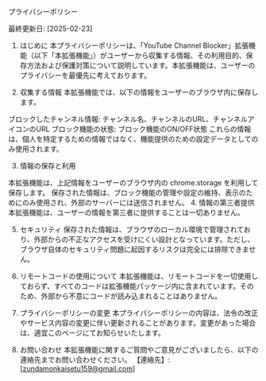 プライバシーポリシー

最終更新日: [2025-02-23]

1. はじめに
本プライバシーポリシーは、「YouTube Channel Blocker」拡張機能（以下「本拡張機能」）がユーザーから収集する情報、その利用目的、保存方法および保護対策について説明しています。本拡張機能は、ユーザーのプライバシーを最優先に考えております。

2. 収集する情報
本拡張機能では、以下の情報をユーザーのブラウザ内に保存します。

ブロックしたチャンネル情報: チャンネル名、チャンネルのURL、チャンネルアイコンのURL
ブロック機能の状態: ブロック機能のON/OFF状態
これらの情報は、個人を特定するための情報ではなく、機能提供のための設定データとしてのみ使用されます。

3. 情報の保存と利用

本拡張機能は、上記情報をユーザーのブラウザ内の chrome.storage を利用して保存します。
保存された情報は、ブロック機能の管理や設定の維持、表示のためにのみ使用され、外部のサーバーには送信されません。
4. 情報の第三者提供
本拡張機能は、ユーザーの情報を第三者に提供することは一切ありません。

5. セキュリティ
保存された情報は、ブラウザのローカル環境で管理されており、外部からの不正なアクセスを受けにくい設計となっています。ただし、ブラウザ自体のセキュリティ問題に起因するリスクは完全には排除できません。

6. リモートコードの使用について
本拡張機能は、リモートコードを一切使用しておらず、すべてのコードは拡張機能パッケージ内に含まれています。そのため、外部から不意にコードが読み込まれることはありません。

7. プライバシーポリシーの変更
本プライバシーポリシーの内容は、法令の改正やサービス内容の変更に伴い更新されることがあります。変更があった場合は、適宜このページにてお知らせいたします。

8. お問い合わせ
本拡張機能に関するご質問やご意見がございましたら、以下の連絡先までお問い合わせください。
【連絡先】: [zundamonkaisetu159@gmail.com]
